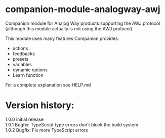 # companion-module-analogway-awj

Companion module for Analog Way products supporting the AWJ protocol (although this module actually is not using the AWJ protocol).

This module uses many features Companion provides:

- actions
- feedbacks
- presets
- variables
- dynamic options
- Learn function

For a complete explanation see HELP.md

# Version history:

1.0.0 initial release  
1.0.1 Bugfix: TypeScript type errors don't block the build system  
1.0.2 Bugfix: Fix more TypeScript errors  
